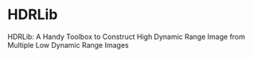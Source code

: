 # HDRLib
HDRLib: A Handy Toolbox to Construct High Dynamic Range Image from Multiple Low Dynamic Range Images
